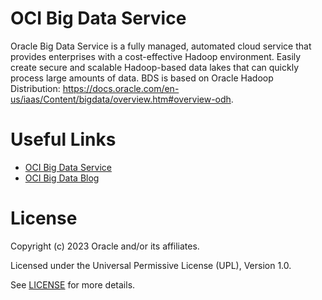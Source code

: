 # OCI Big Data Service

Oracle Big Data Service is a fully managed, automated cloud service that provides enterprises with a cost-effective Hadoop environment. 
Easily create secure and scalable Hadoop-based data lakes that can quickly process large amounts of data.
BDS is based on Oracle Hadoop Distribution: https://docs.oracle.com/en-us/iaas/Content/bigdata/overview.htm#overview-odh.

# Useful Links

- [OCI Big Data Service ](https://www.oracle.com/uk/big-data/big-data-service/)
- [OCI Big Data Blog](https://blogs.oracle.com/bigdata)

# License

Copyright (c) 2023 Oracle and/or its affiliates.

Licensed under the Universal Permissive License (UPL), Version 1.0.

See [LICENSE](https://github.com/oracle-devrel/technology-engineering/blob/folder-structure/LICENSE) for more details.
